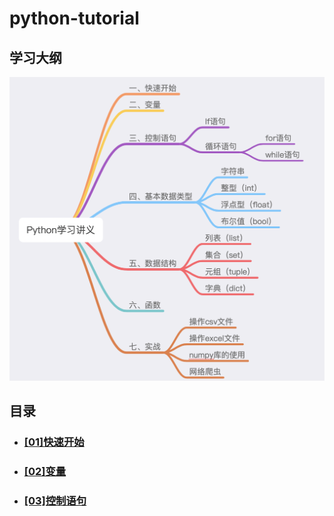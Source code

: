 # python-tutorial


## 学习大纲
![](pic/mind.png)

## 目录

- ### [[01]快速开始](01-start/start.md)
- ### [[02]变量](02-variable/variable.md)
- ### [[03]控制语句](03-conditional/if-condition.md)